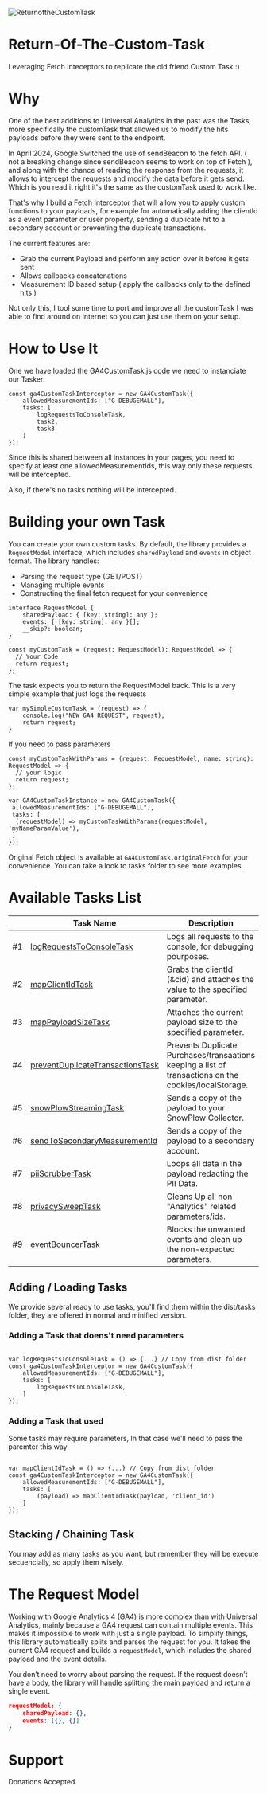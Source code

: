 ![ReturnoftheCustomTask](https://github.com/user-attachments/assets/92f0b278-1d0e-4d62-a289-2ac203eefc25)


# Return-Of-The-Custom-Task

Leveraging Fetch Inteceptors to replicate the old friend Custom Task :)

# Why

One of the best additions to Universal Analytics in the past was the Tasks, more specifically the customTask that allowed us to modify the hits payloads before they
were sent to the endpoint.

In April 2024, Google Switched the use of sendBeacon to the fetch API. ( not a breaking change since sendBeacon seems to work on top of Fetch ), and along with the chance
of reading the response from the requests, it allows to intercept the requests and modify the data before it gets send. Which is you read it right it's the same as the
customTask used to work like.

That's why I build a Fetch Interceptor that will allow you to apply custom functions to your payloads, for example for automatically adding the clientId as a event parameter
or user property, sending a duplicate hit to a secondary account or preventing the duplicate transactions.

The current features are:

- Grab the current Payload and perform any action over it before it gets sent
- Allows callbacks concatenations
- Measurement ID based setup ( apply the callbacks only to the defined hits )

Not only this, I tool some time to port and improve all the customTask I was able to find around on internet so you can just use them on your setup.

# How to Use It

One we have loaded the GA4CustomTask.js code we need to instanciate our Tasker:

```
const ga4CustomTaskInterceptor = new GA4CustomTask({
    allowedMeasurementIds: ["G-DEBUGEMALL"],
    tasks: [
        logRequestsToConsoleTask,
        task2,
        task3
    ]
});
```

Since this is shared between all instances in your pages, you need to specify at least one allowedMeasurementIds, this way only these requests will be
intercepted.

Also, if there's no tasks nothing will be intercepted.

# Building your own Task
You can create your own custom tasks. By default, the library provides a `RequestModel` interface, which includes `sharedPayload` and `events` in object format. The library handles:

- Parsing the request type (GET/POST)
- Managing multiple events
- Constructing the final fetch request for your convenience


```
interface RequestModel {
    sharedPayload: { [key: string]: any };
    events: { [key: string]: any }[];
    __skip?: boolean;
}
```

```
const myCustomTask = (request: RequestModel): RequestModel => {
  // Your Code
  return request;
};
```

The task expects you to return the RequestModel back. 
This is a very simple example that just logs the requests

```
var mySimpleCustomTask = (request) => {
    console.log("NEW GA4 REQUEST", request);
    return request;
}
```

If you need to pass parameters

```
const myCustomTaskWithParams = (request: RequestModel, name: string): RequestModel => {
  // your logic
  return request;
};
```

```
var GA4CustomTaskInstance = new GA4CustomTask({
 allowedMeasurementIds: ["G-DEBUGEMALL"],
 tasks: [
  (requestModel) => myCustomTaskWithParams(requestModel, 'myNameParamValue'), 
 ]
});
```


Original Fetch object is available at ```GA4CustomTask.originalFetch``` for your convenience.
You can take a look to tasks folder to see more examples.

# Available Tasks List

||Task Name|Description|
|-|------------|--|
|#1|[logRequestsToConsoleTask](tasks/logRequestsToConsoleTask)|Logs all requests to the console, for debugging pourposes.|
|#2|[mapClientIdTask](tasks/mapClientIdTask)|Grabs the clientId (&cid) and attaches the value to the specified parameter.|
|#3|[mapPayloadSizeTask](tasks/mapPayloadSizeTask)|Attaches the current payload size to the specified parameter.|
|#4|[preventDuplicateTransactionsTask](tasks/preventDuplicateTransactionsTask)|Prevents Duplicate Purchases/transaations keeping a list of transactions on the cookies/localStorage.|
|#5|[snowPlowStreamingTask](tasks/snowPlowStreamingTask)|Sends a copy of the payload to your SnowPlow Collector.|
|#6|[sendToSecondaryMeasurementId](tasks/logRequestssendToSecondaryMeasurementIdoConsoleTask)|Sends a copy of the payload to a secondary account.|
|#7|[piiScrubberTask](tasks/piiScrubberTask)|Loops all data in the payload redacting the PII Data.|
|#8|[privacySweepTask](tasks/privacySweepTask)|Cleans Up all non "Analytics" related parameters/ids.|
|#9|[eventBouncerTask](tasks/eventBouncerTask)|Blocks the unwanted events and clean up the non-expected parameters.|

## Adding / Loading Tasks
We provide several ready to use tasks, you'll find them within the dist/tasks folder, they are offered in normal and minified version. 

### Adding a Task that doens't need parameters
```

var logRequestsToConsoleTask = () => {...} // Copy from dist folder
const ga4CustomTaskInterceptor = new GA4CustomTask({
    allowedMeasurementIds: ["G-DEBUGEMALL"],
    tasks: [
        logRequestsToConsoleTask,
    ]
});
```

### Adding a Task that used
Some tasks may require parameters, In that case we'll need to pass the paremter this way

```

var mapClientIdTask = () => {...} // Copy from dist folder
const ga4CustomTaskInterceptor = new GA4CustomTask({
    allowedMeasurementIds: ["G-DEBUGEMALL"],
    tasks: [
        (payload) => mapClientIdTask(payload, 'client_id')
    ]
});
```

## Stacking / Chaining Task
You may add as many tasks as you want, but remember they will be execute secuencially, so apply them wisely.

# The Request Model
Working with Google Analytics 4 (GA4) is more complex than with Universal Analytics, mainly because a GA4 request can contain multiple events. This makes it impossible to work with just a single payload. To simplify things, this library automatically splits and parses the request for you. It takes the current GA4 request and builds a `requestModel`, which includes the shared payload and the event details.

You don’t need to worry about parsing the request. If the request doesn’t have a body, the library will handle splitting the main payload and return a single event.

```json
requestModel: {
    sharedPayload: {},
    events: [{}, {}]
}
```

# Support
Donations Accepted

